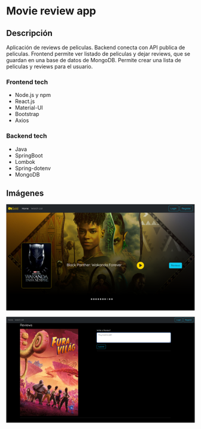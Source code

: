 # Movie review app

## Descripción
Aplicación de reviews de peliculas. Backend conecta con API publica de peliculas.
Frontend permite ver listado de peliculas y dejar reviews, que se guardan en una base de datos de MongoDB.
Permite crear una lista de peliculas y reviews para el usuario.

 ### Frontend tech
- Node.js y npm
- React.js
- Material-UI
- Bootstrap
- Axios

 ### Backend tech
- Java
- SpringBoot
- Lombok
- Spring-dotenv
- MongoDB


## Imágenes
![Alt text](frontend/public/java_react_api1.png)

![Alt text](frontend/public/java_react_api2.png)
